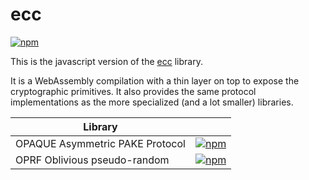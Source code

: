 # ecc

[![npm](https://img.shields.io/npm/v/@aldenml/ecc)](https://www.npmjs.com/package/@aldenml/ecc)

This is the javascript version of the [ecc](https://github.com/aldenml/ecc) library.

It is a WebAssembly compilation with a thin layer on
top to expose the cryptographic primitives. It also provides
the same protocol implementations as the more specialized
(and a lot smaller) libraries.

| Library |   |
|---|---|
| OPAQUE Asymmetric PAKE Protocol | [![npm](https://img.shields.io/npm/v/@aldenml/opaque)](https://www.npmjs.com/package/@aldenml/opaque) |
| OPRF Oblivious pseudo-random | [![npm](https://img.shields.io/npm/v/@aldenml/oprf)](https://www.npmjs.com/package/@aldenml/oprf) |
